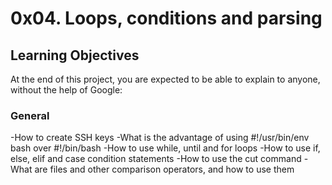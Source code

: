 # 0x04. Loops, conditions and parsing

## Learning Objectives
At the end of this project, you are expected to be able to explain to anyone, without the help of Google:

### General
-How to create SSH keys
-What is the advantage of using #!/usr/bin/env bash over #!/bin/bash
-How to use while, until and for loops
-How to use if, else, elif and case condition statements
-How to use the cut command
-What are files and other comparison operators, and how to use them
